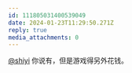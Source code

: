 ```yaml
---
id: 111805031400539049
date: 2024-01-23T11:29:50.271Z
reply: true
media_attachments: 0
---
```


[@shiyi](https://bb.010206.xyz/@shiyi) 你说有，但是游戏得另外花钱。

